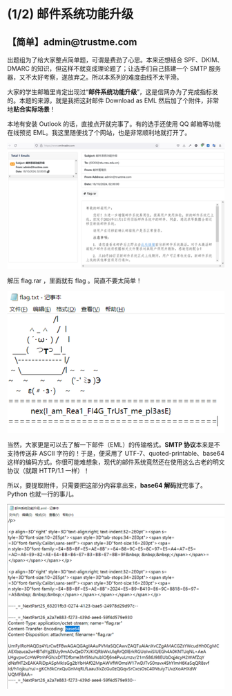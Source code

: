 # (1/2) 邮件系统功能升级

## 【简单】admin@trustme\.com

出题组为了给大家整点简单题，可谓是费劲了心思。本来还想结合 SPF、DKIM、DMARC 的知识，但这样不就变成理论题了；让选手们自己搭建一个 SMTP 服务器，又不太好考察，遂放弃之。所以本系列的难度曲线不太平滑。

大家的学生邮箱里肯定出现过“**邮件系统功能升级**”，这是信网办为了完成指标发的。本题的来源，就是我把这封邮件 Download as EML 然后加了个附件，非常地**贴合实际场景**！

本地有安装 Outlook 的话，直接点开就完事了。有的选手还使用 QQ 邮箱等功能在线预览 EML。我这里随便找了个网站，也是非常顺利地就打开了。

![image-20241021161420513](images/105-1.png)

解压 flag.rar ，里面就有 flag 。简直不要太简单！

![image-20241021161540518](images/105-2.png)

当然，大家更是可以去了解一下邮件（EML）的传输格式。**SMTP 协议**本来是不支持传送非 ASCII 字符的！于是，便采用了 UTF-7、quoted-printable、base64 这样的编码方式。你很可能难想象，现代的邮件系统竟然还在使用这么古老的明文协议（就跟 HTTP/1.1 一样）！

所以，要提取附件，只需要把这部分内容拿出来，**base64 解码**就完事了。Python 也就一行的事儿。

![image-20241021162155941](images/105-3.png)
